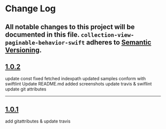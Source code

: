 # Change Log

All notable changes to this project will be documented in this file.
`collection-view-paginable-behavior-swift` adheres to [Semantic Versioning](http://semver.org/).
---

## [1.0.2](https://github.com/Digipolitan/collection-view-paginable-behavior/releases/tag/v1.0.2)

update const
fixed fetched indexpath
updated samples
conform with swiftlint
Update README.md
added screenshots
update travis & swiflint
update git attributes

---

## [1.0.1](https://github.com/Digipolitan/collection-view-paginable-behavior/releases/tag/v1.0.1)

add gitattributes & update travis
